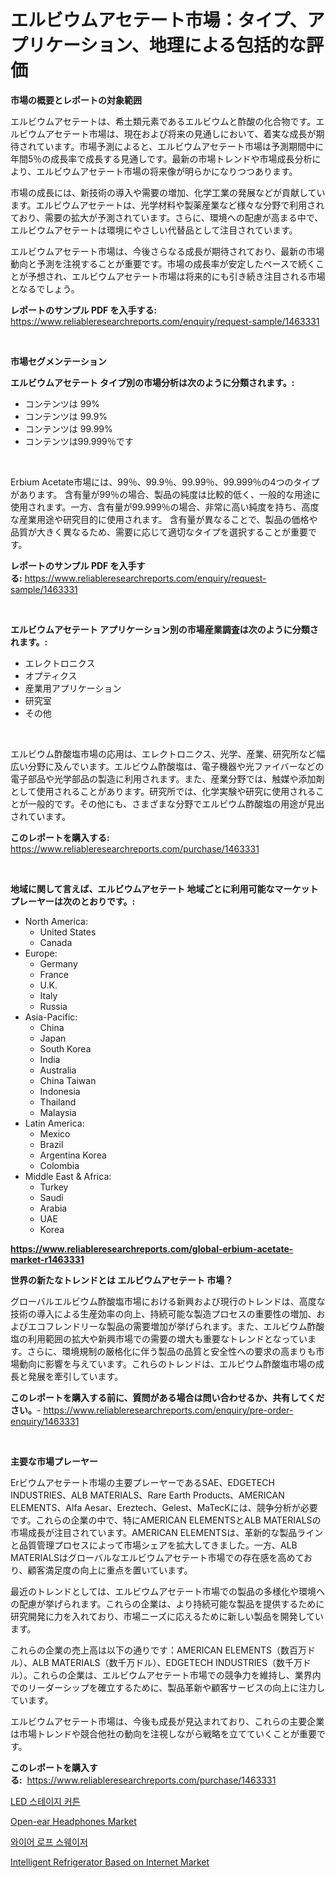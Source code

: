 <p><h1>エルビウムアセテート市場：タイプ、アプリケーション、地理による包括的な評価</h1></p><p><strong>市場の概要とレポートの対象範囲</strong></p>
<p><p>エルビウムアセテートは、希土類元素であるエルビウムと酢酸の化合物です。エルビウムアセテート市場は、現在および将来の見通しにおいて、着実な成長が期待されています。市場予測によると、エルビウムアセテート市場は予測期間中に年間5％の成長率で成長する見通しです。最新の市場トレンドや市場成長分析により、エルビウムアセテート市場の将来像が明らかになりつつあります。</p><p>市場の成長には、新技術の導入や需要の増加、化学工業の発展などが貢献しています。エルビウムアセテートは、光学材料や製薬産業など様々な分野で利用されており、需要の拡大が予測されています。さらに、環境への配慮が高まる中で、エルビウムアセテートは環境にやさしい代替品として注目されています。</p><p>エルビウムアセテート市場は、今後さらなる成長が期待されており、最新の市場動向と予測を注視することが重要です。市場の成長率が安定したペースで続くことが予想され、エルビウムアセテート市場は将来的にも引き続き注目される市場となるでしょう。</p></p>
<p><strong>レポートのサンプル PDF を入手する:</strong> <a href="https://www.reliableresearchreports.com/enquiry/request-sample/1463331">https://www.reliableresearchreports.com/enquiry/request-sample/1463331</a></p>
<p>&nbsp;</p>
<p><strong>市場セグメンテーション</strong></p>
<p><strong>エルビウムアセテート タイプ別の市場分析は次のように分類されます。:</strong></p>
<p><ul><li>コンテンツは 99%</li><li>コンテンツは 99.9%</li><li>コンテンツは 99.99%</li><li>コンテンツは99.999％です</li></ul></p>
<p>&nbsp;</p>
<p><p>Erbium Acetate市場には、99％、99.9％、99.99％、99.999％の4つのタイプがあります。 含有量が99％の場合、製品の純度は比較的低く、一般的な用途に使用されます。一方、含有量が99.999％の場合、非常に高い純度を持ち、高度な産業用途や研究目的に使用されます。 含有量が異なることで、製品の価格や品質が大きく異なるため、需要に応じて適切なタイプを選択することが重要です。</p></p>
<p><strong>レポートのサンプル PDF を入手する:</strong>&nbsp;<a href="https://www.reliableresearchreports.com/enquiry/request-sample/1463331">https://www.reliableresearchreports.com/enquiry/request-sample/1463331</a></p>
<p>&nbsp;</p>
<p><strong> エルビウムアセテート アプリケーション別の市場産業調査は次のように分類されます。:</strong></p>
<p><ul><li>エレクトロニクス</li><li>オプティクス</li><li>産業用アプリケーション</li><li>研究室</li><li>その他</li></ul></p>
<p>&nbsp;</p>
<p><p>エルビウム酢酸塩市場の応用は、エレクトロニクス、光学、産業、研究所など幅広い分野に及んでいます。エルビウム酢酸塩は、電子機器や光ファイバーなどの電子部品や光学部品の製造に利用されます。また、産業分野では、触媒や添加剤として使用されることがあります。研究所では、化学実験や研究に使用されることが一般的です。その他にも、さまざまな分野でエルビウム酢酸塩の用途が見出されています。</p></p>
<p><strong>このレポートを購入する:</strong>&nbsp; <a href="https://www.reliableresearchreports.com/purchase/1463331">https://www.reliableresearchreports.com/purchase/1463331</a></p>
<p>&nbsp;</p>
<p><strong>地域に関して言えば、エルビウムアセテート 地域ごとに利用可能なマーケットプレーヤーは次のとおりです。:</strong></p>
<p><ul>
    <li>
        North America:
        <ul>
            <li>United States</li>
            <li>Canada</li>
        </ul>
    </li>
    <li>
        Europe:
        <ul>
            <li>Germany</li>
            <li>France</li>
            <li>U.K.</li>
            <li>Italy</li>
            <li>Russia</li>
        </ul>
    </li>
    <li>
        Asia-Pacific:
        <ul>
            <li>China</li>
            <li>Japan</li>
            <li>South Korea</li>
            <li>India</li>
            <li>Australia</li>
            <li>China Taiwan</li>
            <li>Indonesia</li>
            <li>Thailand</li>
            <li>Malaysia</li>
        </ul>
    </li>
    <li>
        Latin America:
        <ul>
            <li>Mexico</li>
            <li>Brazil</li>
            <li>Argentina Korea</li>
            <li>Colombia</li>
        </ul>
    </li>
    <li>
        Middle East & Africa:
        <ul>
            <li>Turkey</li>
            <li>Saudi</li>
            <li>Arabia</li>
            <li>UAE</li>
            <li>Korea</li>
        </ul>
    </li>
    </ul></p>
<p><strong><a href="https://www.reliableresearchreports.com/global-erbium-acetate-market-r1463331">https://www.reliableresearchreports.com/global-erbium-acetate-market-r1463331</a></strong>&nbsp;</p>
<p><strong>世界の新たなトレンドとは エルビウムアセテート 市場？</strong></p>
<p><p>グローバルエルビウム酢酸塩市場における新興および現行のトレンドは、高度な技術の導入による生産効率の向上、持続可能な製造プロセスの重要性の増加、およびエコフレンドリーな製品の需要増加が挙げられます。また、エルビウム酢酸塩の利用範囲の拡大や新興市場での需要の増大も重要なトレンドとなっています。さらに、環境規制の厳格化に伴う製品の品質と安全性への要求の高まりも市場動向に影響を与えています。これらのトレンドは、エルビウム酢酸塩市場の成長と発展を牽引しています。</p></p>
<p><strong>このレポートを購入する前に、質問がある場合は問い合わせるか、共有してください。</strong>- <a href="https://www.reliableresearchreports.com/enquiry/pre-order-enquiry/1463331">https://www.reliableresearchreports.com/enquiry/pre-order-enquiry/1463331</a></p>
<p>&nbsp;</p>
<p><strong>主要な市場プレーヤー</strong></p>
<p><p>Erビウムアセテート市場の主要プレーヤーであるSAE、EDGETECH INDUSTRIES、ALB MATERIALS、Rare Earth Products、AMERICAN ELEMENTS、Alfa Aesar、Ereztech、Gelest、MaTecKには、競争分析が必要です。これらの企業の中で、特にAMERICAN ELEMENTSとALB MATERIALSの市場成長が注目されています。AMERICAN ELEMENTSは、革新的な製品ラインと品質管理プロセスによって市場シェアを拡大してきました。一方、ALB MATERIALSはグローバルなエルビウムアセテート市場での存在感を高めており、顧客満足度の向上に重点を置いています。</p><p>最近のトレンドとしては、エルビウムアセテート市場での製品の多様化や環境への配慮が挙げられます。これらの企業は、より持続可能な製品を提供するために研究開発に力を入れており、市場ニーズに応えるために新しい製品を開発しています。</p><p>これらの企業の売上高は以下の通りです：AMERICAN ELEMENTS（数百万ドル）、ALB MATERIALS（数千万ドル）、EDGETECH INDUSTRIES（数千万ドル）。これらの企業は、エルビウムアセテート市場での競争力を維持し、業界内でのリーダーシップを確立するために、製品革新や顧客サービスの向上に注力しています。</p><p>エルビウムアセテート市場は、今後も成長が見込まれており、これらの主要企業は市場トレンドや競合他社の動向を注視しながら戦略を立てていくことが重要です。</p></p>
<p><strong>このレポートを購入する:</strong>&nbsp;&nbsp;<a href="https://www.reliableresearchreports.com/purchase/1463331">https://www.reliableresearchreports.com/purchase/1463331</a></p>
<p><p><a href="https://medium.com/@bobbyreitenberg879562023/led-%EB%AC%B4%EB%8C%80-%EC%BB%A4%ED%8A%BC-%EC%8B%9C%EC%9E%A5-%EC%A1%B0%EC%82%AC-%EB%B3%B4%EA%B3%A0%EC%84%9C-%EA%B7%B8-%EC%97%AD%EC%82%AC-%EB%B0%8F-2024%EB%85%84%EB%B6%80%ED%84%B0-2031%EB%85%84%EA%B9%8C%EC%A7%80%EC%9D%98-%EC%98%88%EC%B8%A1-50688b18d516">LED 스테이지 커튼</a></p><p><a href="https://www.linkedin.com/pulse/open-ear-headphones-market-key-successful-business-strategy-kzo0c?trackingId=qyPg9Pr2jI5FtW2cCUBbKA%3D%3D">Open-ear Headphones Market</a></p><p><a href="https://medium.com/@sillysally687568/%EC%99%80%EC%9D%B4%EC%96%B4-%EB%A1%9C%ED%94%84-%EC%8A%A4%EC%9B%A8%EA%B1%B0-%EC%8B%9C%EC%9E%A5-%EC%8B%9C%EC%9E%A5-%EC%A0%90%EC%9C%A0%EC%9C%A8-%EC%8B%9C%EC%9E%A5-%EB%8F%99%ED%96%A5-%EB%B0%8F-%EB%AF%B8%EB%9E%98-%EC%84%B1%EC%9E%A5-%ED%83%90%EC%83%89-5ae40db4da32">와이어 로프 스웨이저</a></p><p><a href="https://www.linkedin.com/pulse/intelligent-refrigerator-based-internet-market-key-successful-ssqnf?trackingId=kTKFrXbUoc6GP6qN6SNScw%3D%3D">Intelligent Refrigerator Based on Internet Market</a></p></p>
